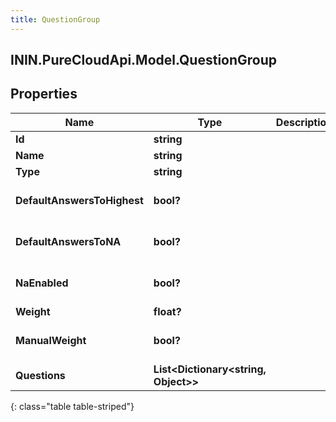 ```yaml
---
title: QuestionGroup
---
```

## ININ.PureCloudApi.Model.QuestionGroup

## Properties

|Name | Type | Description | Notes|
|------------ | ------------- | ------------- | -------------|
| **Id** | **string** |  | [optional] |
| **Name** | **string** |  | [optional] |
| **Type** | **string** |  | [optional] |
| **DefaultAnswersToHighest** | **bool?** |  | [optional] [default to false]|
| **DefaultAnswersToNA** | **bool?** |  | [optional] [default to false]|
| **NaEnabled** | **bool?** |  | [optional] [default to false]|
| **Weight** | **float?** |  | [optional] |
| **ManualWeight** | **bool?** |  | [optional] [default to false]|
| **Questions** | **List&lt;Dictionary&lt;string, Object&gt;&gt;** |  | [optional] |
{: class="table table-striped"}


